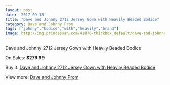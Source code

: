 ```yaml
---
layout: post
date: '2017-09-18'
title: "Dave and Johnny 2712 Jersey Gown with Heavily Beaded Bodice"
category: Dave and Johnny Prom
tags: ["johnny","bodice","with","heavily","brand"]
image: http://img.princessan.com/41876-thickbox_default/dave-and-johnny-2712-jersey-gown-with-heavily-beaded-bodice.jpg
---
```

Dave and Johnny 2712 Jersey Gown with Heavily Beaded Bodice

On Sales: **$279.99**
<a href="https://www.princessan.com/en/dave-and-johnny-prom/19514-dave-and-johnny-2712-jersey-gown-with-heavily-beaded-bodice.html"><amp-img layout="responsive" width="600" height="600" src="//img.princessan.com/41876-thickbox_default/dave-and-johnny-2712-jersey-gown-with-heavily-beaded-bodice.jpg" alt="Dave and Johnny 2712 Jersey Gown with Heavily Beaded Bodice 0" /></a>
<a href="https://www.princessan.com/en/dave-and-johnny-prom/19514-dave-and-johnny-2712-jersey-gown-with-heavily-beaded-bodice.html"><amp-img layout="responsive" width="600" height="600" src="//img.princessan.com/41877-thickbox_default/dave-and-johnny-2712-jersey-gown-with-heavily-beaded-bodice.jpg" alt="Dave and Johnny 2712 Jersey Gown with Heavily Beaded Bodice 1" /></a>

Buy it: [Dave and Johnny 2712 Jersey Gown with Heavily Beaded Bodice](https://www.princessan.com/en/dave-and-johnny-prom/19514-dave-and-johnny-2712-jersey-gown-with-heavily-beaded-bodice.html "Dave and Johnny 2712 Jersey Gown with Heavily Beaded Bodice")

View more: [Dave and Johnny Prom](https://www.princessan.com/en/181-dave-and-johnny-prom "Dave and Johnny Prom")